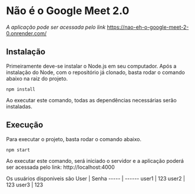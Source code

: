 # Não é o Google Meet 2.0

*A aplicação pode ser acessada pelo link*
https://nao-eh-o-google-meet-2-0.onrender.com/



## Instalação
Primeiramente deve-se instalar o Node.js em seu computador.
Após a instalação do Node, com o repositório já clonado, basta rodar o comando abaixo na raiz do projeto.

```
npm install
```
Ao executar este comando, todas as dependências necessárias serão instaladas.

## Execução
Para executar o projeto, basta rodar o comando abaixo.
```
npm start
```
Ao executar este comando, será iniciado o servidor e a aplicação poderá ser acessada pelo link:
http://localhost:4000

Os usuários disponiveis são
User  | Senha
----- | ------
user1 | 123
user2 | 123
user3 | 123
